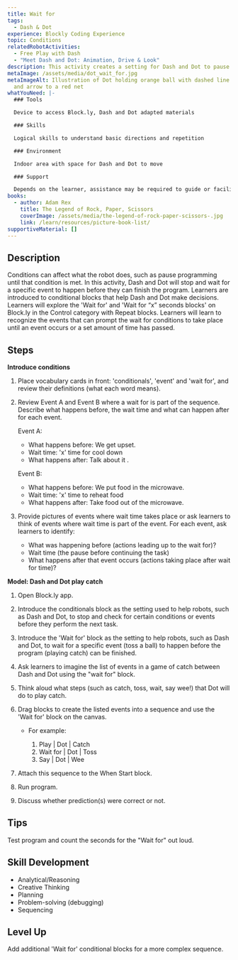 ```yaml
---
title: Wait for
tags:
  - Dash & Dot
experience: Blockly Coding Experience
topic: Conditions
relatedRobotActivities:
  - Free Play with Dash
  - "Meet Dash and Dot: Animation, Drive & Look"
description: This activity creates a setting for Dash and Dot to pause.
metaImage: /assets/media/dot_wait_for.jpg
metaImageAlt: Illustration of Dot holding orange ball with dashed line to clock
  and arrow to a red net
whatYouNeed: |-
  ### Tools

  Device to access Block.ly, Dash and Dot adapted materials

  ### Skills

  Logical skills to understand basic directions and repetition

  ### Environment

  Indoor area with space for Dash and Dot to move

  ### Support

  Depends on the learner, assistance may be required to guide or facilitate
books:
  - author: Adam Rex
    title: The Legend of Rock, Paper, Scissors
    coverImage: /assets/media/the-legend-of-rock-paper-scissors-.jpg
    link: /learn/resources/picture-book-list/
supportiveMaterial: []
---
```

## Description

Conditions can affect what the robot does, such as pause programming until that condition is met. In this activity, Dash and Dot will stop and wait for a specific event to happen before they can finish the program. Learners are introduced to conditional blocks that help Dash and Dot make decisions.  Learners will explore the 'Wait for' and 'Wait for “x” seconds blocks' on Block.ly in the Control category with Repeat blocks. Learners will learn to recognize the events that can prompt the wait for conditions to take place until an event occurs or a set amount of time has passed.

## Steps

**Introduce conditions**

1. Place vocabulary cards in front: 'conditionals', 'event' and 'wait for', and review their definitions (what each word means).
2. Review Event A and Event B where a wait for is part of the sequence. Describe what happens before, the wait time and what can happen after for each event.

   Event A: 

   * What happens before: We get upset.
   * Wait time: 'x' time for cool down
   * What happens after: Talk about it .

   Event B: 

   * What happens before: We put food in the microwave.
   * Wait time: 'x' time to reheat food
   * What happens after: Take food out of the microwave.
3. Provide pictures of events where wait time takes place or ask learners to think of events where wait time is part of the event. For each event, ask learners to identify:

   * What was happening before (actions leading up to the wait for)?
   * Wait time (the pause before continuing the task)
   * What happens after that event occurs (actions taking place after wait for time)?

**Model: Dash and Dot play catch** 

1. Open Block.ly app.
2. Introduce the conditionals block as the setting used to help robots, such as Dash and Dot, to stop and check for certain conditions or events before they perform the next task.
3. Introduce the 'Wait for' block as the setting to help robots, such as Dash and Dot, to wait for a specific event (toss a ball) to happen before the program (playing catch) can be finished.
4. Ask learners to imagine the list of events in a game of catch between Dash and Dot using the "wait for" block.
5. Think aloud what steps (such as catch, toss, wait, say wee!) that Dot will do to play catch. 
6. Drag blocks to create the listed events into a sequence and use the 'Wait for' block on the canvas.

   * For example: 

     1. Play | Dot | Catch
     2. Wait for | Dot | Toss
     3. Say | Dot | Wee
7. Attach this sequence to the When Start block.
8. Run program.
9. Discuss whether prediction(s) were correct or not.

## Tips

Test program and count the seconds for the "Wait for" out loud.

## Skill Development

* Analytical/Reasoning 
* Creative Thinking 
* Planning
* Problem-solving (debugging)
* Sequencing

## Level Up

Add additional 'Wait for' conditional blocks for a more complex sequence.